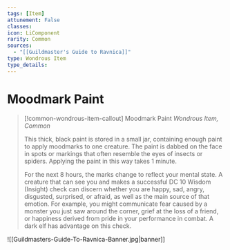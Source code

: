 ```yaml
---
tags: [Item]
attunement: False
classes: 
icon: LiComponent
rarity: Common
sources:
  - "[[Guildmaster's Guide to Ravnica]]"
type: Wondrous Item
type_details: 
---
```

# Moodmark Paint
>[!common-wondrous-item-callout] Moodmark Paint
>*Wondrous Item, Common*
>
>This thick, black paint is stored in a small jar, containing enough paint to apply moodmarks to one creature. The paint is dabbed on the face in spots or markings that often resemble the eyes of insects or spiders. Applying the paint in this way takes 1 minute.
>
>For the next 8 hours, the marks change to reflect your mental state. A creature that can see you and makes a successful DC 10 Wisdom (Insight) check can discern whether you are happy, sad, angry, disgusted, surprised, or afraid, as well as the main source of that emotion. For example, you might communicate fear caused by a monster you just saw around the corner, grief at the loss of a friend, or happiness derived from pride in your performance in combat. A dark elf has advantage on this check.

![[Guildmasters-Guide-To-Ravnica-Banner.jpg|banner]]